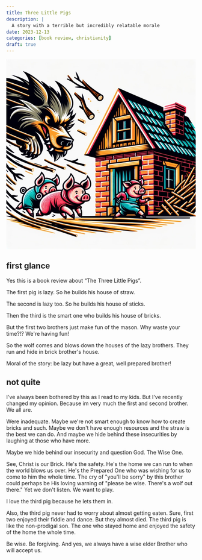 ```yaml
---
title: Three Little Pigs
description: |
  A story with a terrible but incredibly relatable morale
date: 2023-12-13
categories: [book review, christianity]
draft: true
---
```


![](photo.jpeg) 

## first glance

Yes this is a book review about “The Three Little Pigs”. 

The first pig is lazy. So he builds his house of straw. 

The second is lazy too. So he builds his house of sticks. 

Then the third is the smart one who builds his house of bricks. 

But the first two brothers just make fun of the mason. Why waste your time?!? We're having fun!

So the wolf comes and blows down the houses of the lazy brothers. They run and hide in brick brother's house. 

Moral of the story: be lazy but have a great, well prepared brother!

## not quite

I've always been bothered by this as I read to my kids. But I've recently changed my opinion. Because im very much the first and second brother. We all are. 

Were inadequate. Maybe we're not smart enough to know how to create bricks and such. Maybe we don't have enough resources and the straw is the best we can do. And maybe we hide behind these insecurities by laughing at those who have more. 

Maybe we hide behind our insecurity and question God. The Wise One. 

See, Christ is our Brick. He's the safety. He's the home we can run to when the world blows us over. He's the Prepared One who was wishing for us to come to him the whole time. The cry of "you'll be sorry" by this brother could perhaps be His loving warning of "please be wise. There's a wolf out there." Yet we don't listen. We want to play. 

I love the third pig because he lets them in. 

Also, the third pig never had to worry about almost getting eaten. Sure, first two enjoyed their fiddle and dance. But they almost died. The third pig is like the non-prodigal son. The one who stayed home and enjoyed the safety of the home the whole time. 

Be wise. Be forgiving. And yes, we always have a wise elder Brother who will accept us.  
